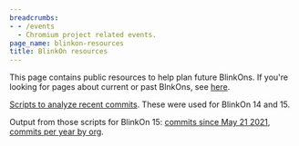 ```yaml
---
breadcrumbs:
- - /events
  - Chromium project related events.
page_name: blinkon-resources
title: BlinkOn resources
---
```


This page contains public resources to help plan future BlinkOns. If you're
looking for pages about current or past BlnkOns, see [here](/events).

<a href="https://chromium-review.googlesource.com/c/chromium/src/+/3290484">Scripts to analyze recent commits</a>. These were used for BlinkOn 14 and 15.

Output from those scripts for BlinkOn 15: <a href="https://docs.google.com/spreadsheets/d/1_SncWBdKI3JWzwR5TAxygdNk4i5zosHDJQVyQnU8RUA/edit#gid=2073061540">commits since May 21 2021</a>,
<a href="https://docs.google.com/spreadsheets/d/1fyZZ-L5cMglGxX18XJoI39dwjed_KKCxFUZdOw1mutE/edit?resourcekey=0-yghH6-YNy018oly9q-RsKg#gid=1042484745">commits per year by org</a>.
